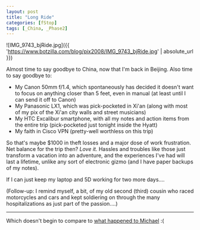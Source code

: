 ```yaml
---
layout: post
title: "Long Ride"
categories: [fStop]
tags: [_China, _Phase2]
---
```


![IMG_9743_bjRide.jpg]({{ 'https://www.botzilla.com/blog/pix2008/IMG_9743_bjRide.jpg' | absolute_url }})

Almost time to say goodbye to China, now that I'm back in Beijing. Also time to say goodbye to:
* My Canon 50mm f/1.4, which spontaneously has decided it doesn't want to focus on anything closer than 5 feet, even in manual (at least until I can send it off to Canon)
* My Panasonic LX1, which was pick-pocketed in Xi'an (along with most of my pix of the Xi'an city walls and street musicians)
* My HTC Excalibur smartphone, with all my notes and action items from the entire trip (pick-pocketed just tonight inside the Hyatt)
* My faith in Cisco VPN (pretty-well worthless on this trip)

So that's maybe $1000 in theft losses and a major dose of work frustration. Net balance for the trip then? _Love it._ Hassles and troubles like those just transform a vacation into an adventure, and the experiences I've had will last a lifetime, unlike any sort of electronic gizmo (and I have paper backups of my notes).

If  I can just keep my laptop and 5D working for two more days....

(Follow-up: I remind myself, a bit, of my old second (third) cousin who raced motorcycles and cars and kept soldiering on through the many hospitalizations as just part of the passion....)

<hr>

Which doesn't begin to compare to <a href="http://2point8.whileseated.org/2008/01/07/robbed/">what happened to Michael</a> :(


